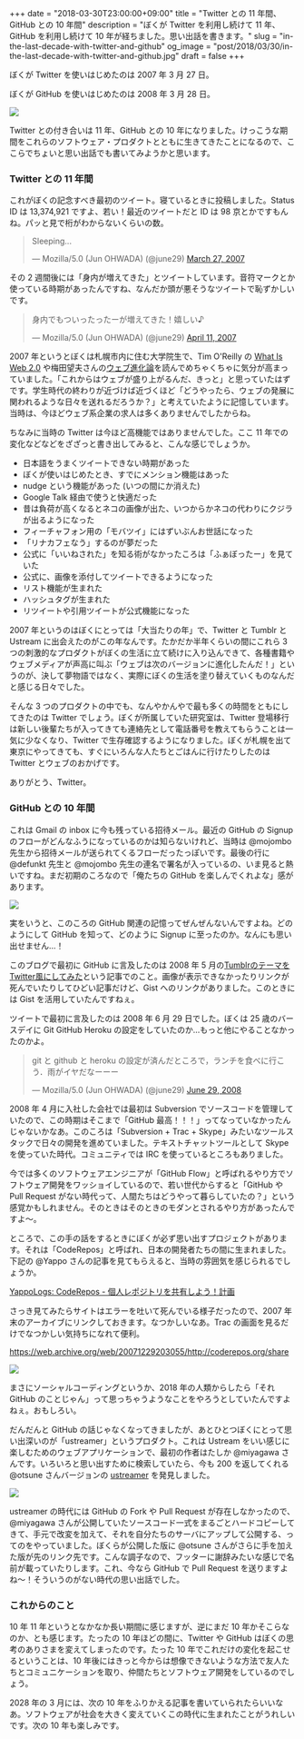 +++
date = "2018-03-30T23:00:00+09:00"
title = "Twitter との 11 年間、GitHub との 10 年間"
description = "ぼくが Twitter を利用し続けて 11 年、GitHub を利用し続けて 10 年が経ちました。思い出話を書きます。"
slug = "in-the-last-decade-with-twitter-and-github"
og_image = "post/2018/03/30/in-the-last-decade-with-twitter-and-github.jpg"
draft = false
+++

ぼくが Twitter を使いはじめたのは 2007 年 3 月 27 日。

ぼくが GitHub を使いはじめたのは 2008 年 3 月 28 日。

<img src="/post/2018/03/30/in-the-last-decade-with-twitter-and-github.png">

Twitter との付き合いは 11 年、GitHub との 10 年になりました。けっこうな期間をこれらのソフトウェア・プロダクトとともに生きてきたことになるので、ここらでちょいと思い出話でも書いてみようかと思います。

### Twitter との 11 年間

これがぼくの記念すべき最初のツイート。寝ているときに投稿しました。Status ID は 13,374,921 ですよ、若い！最近のツイートだと ID は 98 京とかですもんね。パッと見で桁がわからないくらいの数。

<blockquote class="twitter-tweet" data-lang="en"><p lang="en" dir="ltr">Sleeping...</p>&mdash; Mozilla/5.0 (Jun OHWADA) (@june29) <a href="https://twitter.com/june29/status/13374921">March 27, 2007</a></blockquote>

その 2 週間後には「身内が増えてきた」とツイートしています。音符マークとか使っている時期があったんですね、なんだか頭が悪そうなツイートで恥ずかしいです。

<blockquote class="twitter-tweet" data-lang="en"><p lang="ja" dir="ltr">身内でもついったったーが増えてきた！嬉しい♪</p>&mdash; Mozilla/5.0 (Jun OHWADA) (@june29) <a href="https://twitter.com/june29/status/24670621">April 11, 2007</a></blockquote>

2007 年というとぼくは札幌市内に住む大学院生で、Tim O'Reilly の <a title="What Is Web 2.0 - O'Reilly Media" href="http://www.oreilly.com/pub/a/web2/archive/what-is-web-20.html">What Is Web 2.0</a> や梅田望夫さんの<a title="ウェブ進化論 本当の大変化はこれから始まる (ちくま新書) | 梅田 望夫 |本 | 通販 | Amazon" href="https://www.amazon.co.jp/dp/4480062858">ウェブ進化論</a>を読んでめちゃくちゃに気分が高まっていました。「これからはウェブが盛り上がるんだ、きっと」と思っていたはずです。学生時代の終わりが近づけば近づくほど「どうやったら、ウェブの発展に関われるような日々を送れるだろうか？」と考えていたように記憶しています。当時は、今ほどウェブ系企業の求人は多くありませんでしたからね。

ちなみに当時の Twitter は今ほど高機能ではありませんでした。ここ 11 年での変化などなどをざざっと書き出してみると、こんな感じでしょうか。

- 日本語をうまくツイートできない時期があった
- ぼくが使いはじめたとき、すでにメンション機能はあった
- nudge という機能があった (いつの間にか消えた)
- Google Talk 経由で使うと快適だった
- 昔は負荷が高くなるとネコの画像が出た、いつからかネコの代わりにクジラが出るようになった
- フィーチャフォン用の「モバツイ」にはずいぶんお世話になった
- 「リナカフェなう」するのが夢だった
- 公式に「いいねされた」を知る術がなかったころは「ふぁぼったー」を見ていた
- 公式に、画像を添付してツイートできるようになった
- リスト機能が生まれた
- ハッシュタグが生まれた
- リツイートや引用ツイートが公式機能になった

2007 年というのはぼくにとっては「大当たりの年」で、Twitter と Tumblr と Ustream に出会えたのがこの年なんです。たかだか半年くらいの間にこれら 3 つの刺激的なプロダクトがぼくの生活に立て続けに入り込んできて、各種書籍やウェブメディアが声高に叫ぶ「ウェブは次のバージョンに進化したんだ！」というのが、決して夢物語ではなく、実際にぼくの生活を塗り替えていくものなんだと感じる日々でした。

そんな 3 つのプロダクトの中でも、なんやかんやで最も多くの時間をともにしてきたのは Twitter でしょう。ぼくが所属していた研究室は、Twitter 登場移行は新しい後輩たちが入ってきても連絡先として電話番号を教えてもらうことは一気に少なくなり、Twitter で生存確認するようになりました。ぼくが札幌を出て東京にやってきても、すぐにいろんな人たちとごはんに行けたりしたのは Twitter とウェブのおかげです。

ありがとう、Twitter。

### GitHub との 10 年間

これは Gmail の inbox に今も残っている招待メール。最近の GitHub の Signup のフローがどんなふうになっているのかは知らないけれど、当時は @mojombo 先生から招待メールが送られてくるフローだったっぽいです。最後の行に @defunkt 先生と @mojombo 先生の連名で署名が入っているの、いま見ると熱いですね。まだ初期のころなので「俺たちの GitHub を楽しんでくれよな」感があります。

<img src="/post/2018/03/30/mojombo-has-invited-you-to-github.png">

実をいうと、このころの GitHub 関連の記憶ってぜんぜんないんですよね。どのようにして GitHub を知って、どのように Signup に至ったのか。なんにも思い出せません…！

このブログで最初に GitHub に言及したのは 2008 年 5 月の<a title="TumblrのテーマをTwitter風にしてみた - #june29jp" href="https://june29.jp/2008/05/17/tumblr-theme-like-a-twitter/">TumblrのテーマをTwitter風にしてみた</a>という記事でのこと。画像が表示できなかったりリンクが死んでいたりしてひどい記事だけど、Gist へのリンクがありました。このときには Gist を活用していたんですねぇ。

ツイートで最初に言及したのは 2008 年 6 月 29 日でした。ぼくは 25 歳のバースデイに Git GitHub Heroku の設定をしていたのか…もっと他にやることなかったのかよ。

<blockquote class="twitter-tweet" data-lang="en"><p lang="ja" dir="ltr">git と github と heroku の設定が済んだところで，ランチを食べに行こう．雨がイヤだなーーー</p>&mdash; Mozilla/5.0 (Jun OHWADA) (@june29) <a href="https://twitter.com/june29/status/846035736">June 29, 2008</a></blockquote>

2008 年 4 月に入社した会社では最初は Subversion でソースコードを管理していたので、この時期はそこまで「GitHub 最高！！！」ってなっていなかったんじゃないかなあ。このころは「Subversion + Trac + Skype」みたいなツールスタックで日々の開発を進めていました。テキストチャットツールとして Skype を使っていた時代。コミュニティでは IRC を使っているところもありました。

今では多くのソフトウェアエンジニアが「GitHub Flow」と呼ばれるやり方でソフトウェア開発をワッショイしているので、若い世代からすると「GitHub や Pull Request がない時代って、人間たちはどうやって暮らしていたの？」という感覚かもしれません。そのときはそのときのモダンとされるやり方があったんですよ〜。

ところで、この手の話をするときにぼくが必ず思い出すプロジェクトがあります。それは「CodeRepos」と呼ばれ、日本の開発者たちの間に生まれました。下記の @Yappo さんの記事を見てもらえると、当時の雰囲気を感じられるでしょうか。

<a title="YappoLogs: CodeRepos - 個人レポジトリを共有しよう！計画" href="http://blog.yappo.jp/yappo/archives/000527.html">YappoLogs: CodeRepos - 個人レポジトリを共有しよう！計画</a>

さっき見てみたらサイトはエラーを吐いて死んでいる様子だったので、2007 年末のアーカイブにリンクしておきます。なつかしいなあ。Trac の画面を見るだけでなつかしい気持ちになれて便利。

https://web.archive.org/web/20071229203055/http://coderepos.org/share

<img src="/post/2018/03/30/coderepos-share-trac.png">

まさにソーシャルコーディングというか、2018 年の人類からしたら「それ GitHub のことじゃん」って思っちゃうようなことをやろうとしていたんですよねぇ。おもしろい。

だんだんと GitHub の話じゃなくなってきましたが、あとひとつぼくにとって思い出深いのが「ustreamer」というプロダクト。これは Ustream をいい感じに楽しむためのウェブアプリケーションで、最初の作者はたしか @miyagawa さんです。いろいろと思い出すために検索していたら、今も 200 を返してくれる @otsune さんバージョンの <a title="ustreamer" href="http://www.otsune.com/ustreamer/">ustreamer</a> を発見しました。

<img src="/post/2018/03/30/www.otsune.com-ustreamer.png">

ustreamer の時代には GitHub の Fork や Pull Request が存在しなかったので、@miyagawa さんが公開していたソースコード一式をまるごとハードコピーしてきて、手元で改変を加えて、それを自分たちのサーバにアップして公開する、ってのをやっていました。ぼくらが公開した版に @otsune さんがさらに手を加えた版が先のリンク先です。こんな調子なので、フッターに謝辞みたいな感じで名前が載っていたりします。これ、今なら GitHub で Pull Request を送りますよね〜！そういうのがない時代の思い出話でした。

### これからのこと

10 年 11 年というとなかなか長い期間に感じますが、逆にまだ 10 年かそこらなのか、とも感じます。たったの 10 年ほどの間に、Twitter や GitHub はぼくの思考のありさまを変えてしまったのです。たった 10 年でこれだけの変化を起こせるということは、10 年後にはきっと今からは想像できないような方法で友人たちとコミュニケーションを取り、仲間たちとソフトウェア開発をしているのでしょう。

2028 年の 3 月には、次の 10 年をふりかえる記事を書いていられたらいいなあ。ソフトウェアが社会を大きく変えていくこの時代に生まれたことがうれしいです。次の 10 年も楽しみです。
